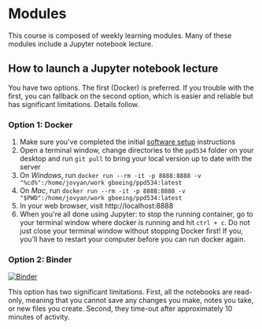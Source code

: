 # Modules

This course is composed of weekly learning modules. Many of these modules include a Jupyter notebook lecture.

## How to launch a Jupyter notebook lecture

You have two options. The first (Docker) is preferred. If you trouble with the first, you can fallback on the second option, which is easier and reliable but has significant limitations. Details follow.

### Option 1: Docker

  1. Make sure you've completed the initial [software setup](../software/readme.md) instructions
  2. Open a terminal window, change directories to the `ppd534` folder on your desktop and run `git pull` to bring your local version up to date with the server
  3. On *Windows*, run `docker run --rm -it -p 8888:8888 -v "%cd%":/home/jovyan/work gboeing/ppd534:latest`
  4. On *Mac*, run `docker run --rm -it -p 8888:8888 -v "$PWD":/home/jovyan/work gboeing/ppd534:latest`
  5. In your web browser, visit http://localhost:8888
  6. When you're all done using Jupyter: to stop the running container, go to your terminal window where docker is running and hit `ctrl + c`. Do not just close your terminal window without stopping Docker first! If you, you'll have to restart your computer before you can run docker again.

### Option 2: Binder

[![Binder](https://mybinder.org/badge_logo.svg)](https://mybinder.org/v2/gh/gboeing/ppd534/master?urlpath=lab)

This option has two significant limitations. First, all the notebooks are read-only, meaning that you cannot save any changes you make, notes you take, or new files you create. Second, they time-out after approximately 10 minutes of activity.
